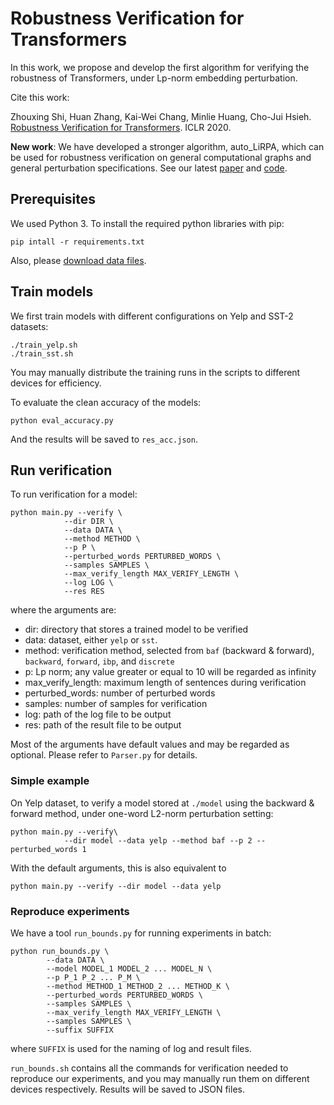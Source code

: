 # Robustness Verification for Transformers

In this work, we propose and develop the first algorithm for verifying the robustness of Transformers, under Lp-norm embedding perturbation.

Cite this work: 

Zhouxing Shi, Huan Zhang, Kai-Wei Chang, Minlie Huang, Cho-Jui Hsieh. [Robustness Verification for Transformers](https://openreview.net/pdf?id=BJxwPJHFwS). ICLR 2020.

**New work**: We have developed a stronger algorithm, auto_LiRPA, which can be used for robustness verification on general computational graphs and general perturbation specifications. See our latest [paper](https://arxiv.org/abs/2002.12920) and [code](https://github.com/KaidiXu/auto_LiRPA).

## Prerequisites

We used Python 3. To install the required python libraries with pip:

```
pip intall -r requirements.txt
```

Also, please [download data files](https://drive.google.com/file/d/1rD6Duo9Ur2QfuYTFUtZ0GDMA5v5PanfY/view?usp=sharing).

## Train models

We first train models with different configurations on Yelp and SST-2 datasets:

```
./train_yelp.sh
./train_sst.sh
```

You may manually distribute the training runs in the scripts to different devices for efficiency.

To evaluate the clean accuracy of the models:

```
python eval_accuracy.py
```

And the results will be saved to `res_acc.json`.

## Run verification

To run verification for a model:

```
python main.py --verify \
            --dir DIR \
            --data DATA \
            --method METHOD \
            --p P \
            --perturbed_words PERTURBED_WORDS \
            --samples SAMPLES \
            --max_verify_length MAX_VERIFY_LENGTH \
            --log LOG \
            --res RES
```

where the arguments are:
* dir: directory that stores a trained model to be verified
* data: dataset, either `yelp` or `sst`.
* method: verification method, selected from `baf` (backward & forward), `backward`, `forward`, `ibp`, and `discrete`
* p: Lp norm; any value greater or equal to 10 will be regarded as infinity
* max_verify_length: maximum length of sentences during verification
* perturbed_words: number of perturbed words
* samples: number of samples for verification
* log: path of the log file to be output
* res: path of the result file to be output

Most of the arguments have default values and may be regarded as optional. Please refer to `Parser.py` for details.

### Simple example

On Yelp dataset, to verify a model stored at `./model` using the backward & forward method, under one-word L2-norm perturbation setting:

```
python main.py --verify\
			--dir model --data yelp --method baf --p 2 --perturbed_words 1
```

With the default arguments, this is also equivalent to

```
python main.py --verify --dir model --data yelp
```

### Reproduce experiments

We have a tool `run_bounds.py` for running experiments in batch:

```
python run_bounds.py \
        --data DATA \
        --model MODEL_1 MODEL_2 ... MODEL_N \
        --p P_1 P_2 ... P_M \
        --method METHOD_1 METHOD_2 ... METHOD_K \
        --perturbed_words PERTURBED_WORDS \
        --samples SAMPLES \
        --max_verify_length MAX_VERIFY_LENGTH \
        --samples SAMPLES \
        --suffix SUFFIX
```

where `SUFFIX` is used for the naming of log and result files.

`run_bounds.sh` contains all the commands for verification needed to reproduce our experiments, and you may manually run them on different devices respectively. Results will be saved to JSON files.

